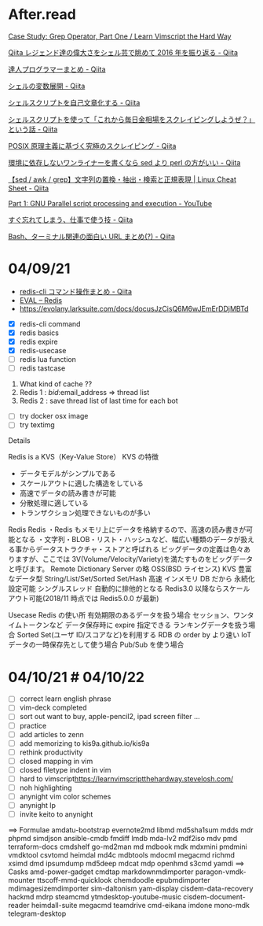 # After.read<!--{{{-->

[Case Study: Grep Operator, Part One / Learn Vimscript the Hard Way](https://learnvimscriptthehardway.stevelosh.com/chapters/32.html)

[Qiita レジェンド達の偉大さをシェル芸で眺めて 2016 年を振り返る - Qiita](https://qiita.com/t_nakayama0714/items/776724410b2a119af088)

[達人プログラマーまとめ - Qiita](https://qiita.com/m-hatano/items/872c26106240e0e21e0f)

[シェルの変数展開 - Qiita](https://qiita.com/bsdhack/items/597eb7daee4a8b3276ba)

[シェルスクリプトを自己文章化する - Qiita](https://qiita.com/suttang/items/d4b4474e93c8e74ae515)

[シェルスクリプトを使って「これから毎日金相場をスクレイピングしようぜ？」という話 - Qiita](https://qiita.com/furandon_pig/items/80562f6adcce53baeb0a)

[POSIX 原理主義に基づく究極のスクレイピング - Qiita](https://qiita.com/richmikan@github/items/024b1f3869c84b9a3a21)

[環境に依存しないワンライナーを書くなら sed より perl の方がいい - Qiita](https://qiita.com/takc923/items/8654d69008e921c9c9fb)

[【sed / awk / grep】文字列の置換・抽出・検索と正規表現 | Linux Cheat Sheet - Qiita](https://qiita.com/shuntaro_tamura/items/e4e942e7186934fae5e7)

[](https://blog.riywo.com/2011/04/19/022802/)

[Part 1: GNU Parallel script processing and execution - YouTube](https://www.youtube.com/watch?v=OpaiGYxkSuQ)

[すぐ忘れてしまう、仕事で使う技 - Qiita](https://qiita.com/hana_shin/items/53c3c78525c9c758ae7c)

[Bash、ターミナル関連の面白い URL まとめ(?) - Qiita](https://qiita.com/Cj-bc/items/08210305a888fcb829af)

<!--}}}-->

# 04/09/21

- [redis-cli コマンド操作まとめ - Qiita](https://qiita.com/rubytomato@github/items/d66d932959d596876ab5)
- [EVAL – Redis](https://redis.io/commands/eval)
- <https://evolany.larksuite.com/docs/docusJzCisQ6M6wJEmErDDjMBTd>

- [x] redis-cli command
- [x] redis basics
- [x] redis expire
- [x] redis-usecase
- [ ] redis lua function
- [ ] redis tastcase

1. What kind of cache ??
1. Redis 1 : $bid:$email_address => thread list
1. Redis 2 : save thread list of last time for each bot

- [ ] try docker osx image
- [ ] try textimg

Details<!--{{{-->

Redis is a KVS（Key-Value Store）
KVS の特徴

- データモデルがシンプルである
- スケールアウトに適した構造をしている
- 高速でデータの読み書きが可能
- 分散処理に適している
- トランザクション処理できないものが多い

Redis
Redis
・Redis もメモリ上にデータを格納するので、高速の読み書きが可能となる
・文字列・BLOB・リスト・ハッシュなど、幅広い種類のデータが扱える事からデータストラクチャ・ストアと呼ばれる
ビッグデータの定義は色々ありますが、ここでは 3V(Volume/Velocity/Variety)を満たすものをビッグデータと呼びます。
Remote Dictionary Server の略
OSS(BSD ライセンス)
KVS
豊富なデータ型
String/List/Set/Sorted Set/Hash
高速
インメモリ DB だから
永続化設定可能
シングルスレッド
自動的に排他的となる
Redis3.0 以降ならスケールアウト可能(2018/11 時点では Redis5.0.0 が最新)

Usecase
Redis の使い所
有効期限のあるデータを扱う場合
セッション、ワンタイムトークンなど
データ保存時に expire 指定できる
ランキングデータを扱う場合
Sorted Set(ユーザ ID/スコアなど)を利用する
RDB の order by より速い
IoT データの一時保存先として使う場合
Pub/Sub を使う場合

<!--}}}-->

# 04/10/21 # 04/10/22

- [ ] correct learn english phrase
- [ ] vim-deck completed
- [ ] sort out want to buy, apple-pencil2, ipad screen filter ...
- [ ] practice
- [ ] add articles to zenn
- [ ] add memorizing to kis9a.github.io/kis9a
- [ ] rethink productivity
- [ ] closed mapping in vim
- [ ] closed filetype indent in vim
- [ ] hard to vimscript<https://learnvimscriptthehardway.stevelosh.com/>
- [ ] noh highlighting
- [ ] anynight vim color schemes
- [ ] anynight lp
- [ ] invite keito to anynight

==> Formulae
amdatu-bootstrap evernote2md libmd md5sha1sum mdds mdr phpmd simdjson
ansible-cmdb fmdiff lmdb mda-lv2 mdf2iso mdv pmd terraform-docs
cmdshelf go-md2man md mdbook mdk mdxmini pmdmini vmdktool
csvtomd heimdal md4c mdbtools mdocml megacmd richmd xsimd
dmd ipsumdump md5deep mdcat mdp openhmd s3cmd yamdi
==> Casks
amd-power-gadget cmdtap markdownmdimporter paragon-vmdk-mounter ttscoff-mmd-quicklook
chemdoodle epubmdimporter mdimagesizemdimporter sim-daltonism yam-display
cisdem-data-recovery hackmd mdrp steamcmd ytmdesktop-youtube-music
cisdem-document-reader heimdall-suite megacmd teamdrive
cmd-eikana imdone mono-mdk telegram-desktop

